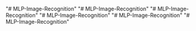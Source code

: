 "# MLP-Image-Recognition" 
"# MLP-Image-Recognition" 
"# MLP-Image-Recognition" 
"# MLP-Image-Recognition" 
"# MLP-Image-Recognition" 
"# MLP-Image-Recognition" 
